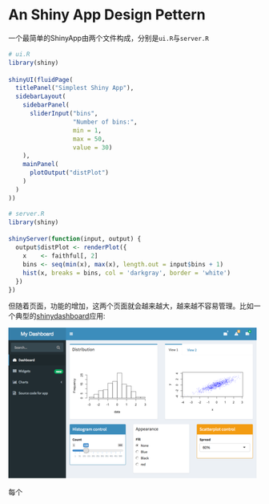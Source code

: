 # An Shiny App Design Pettern

一个最简单的ShinyApp由两个文件构成，分别是`ui.R`与`server.R`

```r
# ui.R
library(shiny)

shinyUI(fluidPage(
  titlePanel("Simplest Shiny App"),
  sidebarLayout(
    sidebarPanel(
      sliderInput("bins",
                  "Number of bins:",
                  min = 1,
                  max = 50,
                  value = 30)
    ),
    mainPanel(
      plotOutput("distPlot")
    )
  )
))

```

```r
# server.R
library(shiny)

shinyServer(function(input, output) {
  output$distPlot <- renderPlot({
    x    <- faithful[, 2]
    bins <- seq(min(x), max(x), length.out = input$bins + 1)
    hist(x, breaks = bins, col = 'darkgray', border = 'white')
  })
})
```

但随着页面，功能的增加，这两个页面就会越来越大，越来越不容易管理。比如一个典型的[shinydashboard](https://rstudio.github.io/shinydashboard/)应用:

![](dashboard.png)

每个